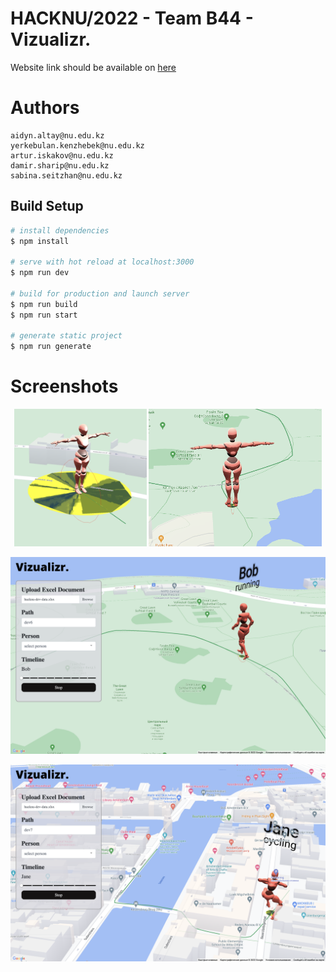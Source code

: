 # HACKNU/2022 - Team B44 - Vizualizr.

Website link should be available on <a href="walrus-app-x2l33.ondigitalocean.app.">here</a>

# Authors

```
aidyn.altay@nu.edu.kz
yerkebulan.kenzhebek@nu.edu.kz
artur.iskakov@nu.edu.kz
damir.sharip@nu.edu.kz
sabina.seitzhan@nu.edu.kz
```

## Build Setup

```bash
# install dependencies
$ npm install

# serve with hot reload at localhost:3000
$ npm run dev

# build for production and launch server
$ npm run build
$ npm run start

# generate static project
$ npm run generate
```

# Screenshots

<p align="center">
    <img src="/img/screenshot1.png" height="220"/>
    <img src="/img/screenshot2.png" height="220"/>
</p>

<p align="center">
    <img src="/img/screenshot3.png"/>
</p>

<p align="center">
    <img src="/img/screenshot4.png"/>
</p>